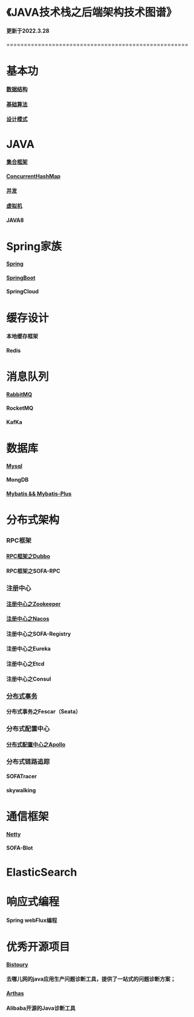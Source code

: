 # 《JAVA技术栈之后端架构技术图谱》

#### 更新于2022.3.28

====================================================

# 基本功

#### [数据结构](http://luckylau.tech/tags/数据结构/)

#### [基础算法](https://github.com/Luckylau/my-algorithm-training)

#### [设计模式](http://luckylau.tech/tags/设计模式/)



# JAVA

####       [集合框架](http://luckylau.tech/2017/05/16/你懂java吗-5/)

####       [ConcurrentHashMap](http://luckylau.tech/2018/06/06/concurrentHashmap的设计之美/)

####       [并发](http://luckylau.tech/tags/java并发编程/)

####       [虚拟机](http://luckylau.tech/tags/java虚拟机/)

####       JAVA8



# Spring家族

####               [Spring](http://luckylau.tech/tags/Spring/)

####               [SpringBoot](http://luckylau.tech/tags/SpringBoot/)

####               SpringCloud



# 缓存设计

####                     本地缓存框架

####                     Redis



#          消息队列

####                     [RabbitMQ](http://luckylau.tech/tags/rabbitmq/)

####                     RocketMQ

#### KafKa



# 数据库

####          [Mysql](http://luckylau.tech/tags/MySql/)

####          MongDB

#### [Mybatis && Mybatis-Plus](http://luckylau.tech/tags/Mybatis/)



# 分布式架构

### RPC框架

####                [RPC框架之Dubbo](http://luckylau.tech/tags/Dubbo/)

#### RPC框架之SOFA-RPC



### 注册中心

####                   [注册中心之Zookeeper](http://luckylau.tech/tags/Zookeeper/)

####                   [注册中心之Nacos](http://luckylau.tech/tags/Nacos/)

#### 注册中心之SOFA-Registry

####                   注册中心之Eureka

#### 注册中心之Etcd

#### 注册中心之Consul



###          [分布式事务](http://luckylau.tech/2018/03/12/分布式系统基础理论-2/)

####                   分布式事务之Fescar（Seata）



###         分布式配置中心

#### [分布式配置中心之Apollo](https://github.com/Luckylau/easy-apollo)



### 分布式链路追踪

#### SOFATracer

#### skywalking



# 通信框架

#### [Netty](http://luckylau.tech/tags/Netty/)

#### SOFA-Blot





# ElasticSearch



# 响应式编程

#### Spring webFlux编程



# 优秀开源项目

#### [Bistoury](https://github.com/qunarcorp/bistoury)

####     去哪儿网的java应用生产问题诊断工具，提供了一站式的问题诊断方案；

#### [Arthas](https://github.com/alibaba/arthas)

#### Alibaba开源的Java诊断工具

